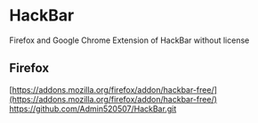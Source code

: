 # HackBar
Firefox and Google Chrome Extension of HackBar without license

## Firefox
[https://addons.mozilla.org/firefox/addon/hackbar-free/](https://addons.mozilla.org/firefox/addon/hackbar-free/)
https://github.com/Admin520507/HackBar.git
